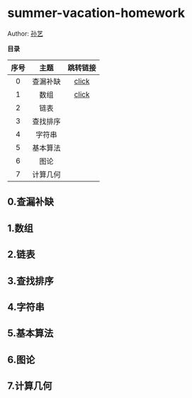 # summer-vacation-homework
Author: [孙艺](https://github.com/sun2002123)

**目录**

| 序号 |   主题   |      跳转链接       |
| :--: | :------: | :-----------------: |
|  0   | 查漏补缺 | [click](#1经典算法) |
|  1    |    数组      | [click](#2经典算法) |
|  2    |    链表      |                     |
|  3    |    查找排序      |                     |
|  4     |   字符串       |                     |
|  5    |   基本算法       |                     |
|  6    |    图论      |                     |
|  7    |    计算几何      |                     |





## 0.查漏补缺
## 1.数组
## 2.链表
## 3.查找排序
## 4.字符串
## 5.基本算法
## 6.图论
## 7.计算几何

